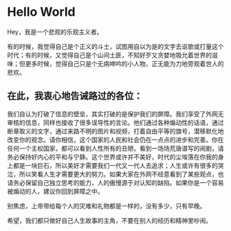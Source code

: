# Hello World

Hey，我是一个悲观的乐观主义者。
		    
有的时候，我觉得自己是个正义的斗士，试图用自以为是的文字去讴歌或打量这个时代；有的时候，又觉得自己是个山间土匪，不知好歹又贪婪地吸允着世界的滋味；但更多时候，觉得自己只是个无病呻吟的小人物，正无能为力地旁观着世人的悲欢。	    

## 在此，我衷心地告诫路过的各位：

我们自认为打破了信息的壁垒，其实打破的是保护我们的屏障。我们享受了外网无审核的信息，同样也接收了很多误导性的言论。他们通过各种煽动性的话语，通过断章取义的文字，通过来路不明的图片和视频，打着自由平等的旗号，潜移默化地改变你的观念。请你相信，这个国家的人民和社会仍在一点点的进步和完善。你在任何一个主权国家，都可以看到人性所有的丑陋，看到一场场荒唐谱写的闹剧，请务必保持好内心的平和与宁静。这个世界或许并不美好，时代的尘埃落在你我的身上都是一块巨石，所以美好才需要我们一代又一代人去追求；人生或许有很多的哭泣，所以笑看人生才需要更大的努力。如果大家在外网不经意看到了某些观点，也请务必保留自己独立思考的能力，人的傲慢源于对认知的缺陷。如果你是一个容易被煽动的人，建议你回到屏障之中。

别焦虑，上帝带给每个人的灾难和礼物都是一样的，没有多少，只有早晚。
		    
希望，我们都只做好自己人生故事的主角，不要在别人的经历和精神里吵闹。
